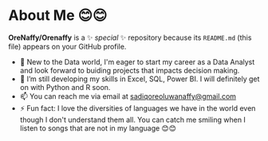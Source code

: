 # About Me 😊😊


**OreNaffy/Orenaffy** is a ✨ _special_ ✨ repository because its `README.md` (this file) appears on your GitHub profile.

- 🔭 New to the Data world, I'm eager to start my career as a Data Analyst and look forward to buiding projects that impacts decision making.
- 🌱 I’m still developing my skills in Excel, SQL, Power BI. I will definitely get on with Python and R soon.
- 📫 You can reach me via email at sadiqoreoluwanaffy@gmail.com
- ⚡ Fun fact: I love the diversities of languages we have in the world even though I don't understand them all. You can catch me smiling when I listen to songs that are not in my language 😊😊
